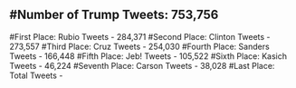 #Number of Trump Tweets: 753,756
---
#First Place: Rubio Tweets - 284,371
#Second Place: Clinton Tweets - 273,557
#Third Place: Cruz Tweets - 254,030
#Fourth Place: Sanders Tweets - 166,448
#Fifth Place: Jeb! Tweets - 105,522
#Sixth Place: Kasich Tweets - 46,224
#Seventh Place: Carson Tweets - 38,028
#Last Place: Total Tweets -  
